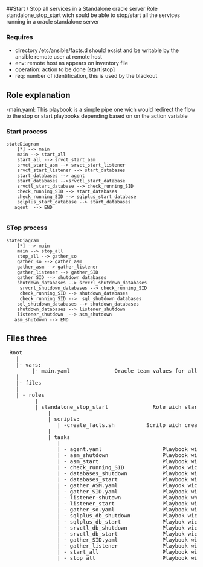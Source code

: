 ##Start / Stop all services in a Standalone oracle server 
 Role  standalone_stop_start wich sould be able to stop/start all the services running in a oracle standalone server

### Requires
 - directory /etc/ansible/facts.d should exsist and be writable by the ansible remote user  at remote host 
 - env:     remote host as appears on inventory file 
 - operation:  action to be done [start|stop]
 - req:     number of identification, this is used by the blackout 
##  Role explanation
-main.yaml:  This playbook is a simple pipe one wich would redirect the flow to the stop or start playbooks depending based on  on the action variable 
### Start  process 

```mermaid
stateDiagram
	[*] --> main
	main --> start_all
    start_all --> srvct_start_asm
	srvct_start_asm --> srvct_start_listener
    srvct_start_listener --> start_databases
	start_databases --> agent
    start_databases -->srvctl_start_database
    srvctl_start_database --> check_running_SID
    check_running_SID --> start_databases
    check_running_SID --> sqlplus_start_database
    sqlplus_start_database --> start_databases
   agent  --> END
    
```
### STop process  

```mermaid
stateDiagram
	[*] --> main
	main --> stop_all
    stop_all --> gather_so
 	gather_so --> gather_asm
    gather_asm --> gather_listener
 	gather_listener --> gather_SID
    gather_SID --> shutdown_databases 
    shutdown_databases --> srvcrl_shutdown_databases
     srvcrl_shutdown_databases --> check_running_SID
     check_running_SID --> shutdown_databases
     check_running_SID -->  sql_shutdown_databases
    sql_shutdown_databases --> shutdown_databases
    shutdown_databases --> listener_shutdown
    listener_shutdown  --> asm_shutdown
   asm_shutdown --> END     
```

 ## Files three
<pre>
 Root
   |
   |- vars:
        |- main.yaml              Oracle team values for all configurations
   |
   |- files
   |
   | - roles
         |
         | standalone_stop_start              Role wich starts/stop all services on a alone oracle database server 
             |
             | scripts:
                | -create_facts.sh          Scritp wich creates the local facts related to running oracle services
             |
             | tasks   
                |
                | - agent.yaml                   Playbook wich manages the OEM agent
                | - asm_shutdown                 Playbook wich shutdowns the asm
                | - asm_start                    Playbook wich starts the start
                | - check_running_SID            Playbok wich checks if database is alive 
                | - databases_shutdown           Playbook wich stops all databases running at the server 
                | - databases_start              Playbook wich starts all active databases at teh server 
                | - gather_ASM.yaml              Playook wich gathers ASM info
                | - gather_SID.yaml              Playbook wich gathers database info
                | - listener-shutown             Playbook which stops all the listeners at the server 
                | - listener_start               Playbook wich starts all the active listeners 
                | - gather_so.yaml               Playbook wich registers the Operating System info 
                | - sqlplus_db_shutdown          Playbok wich stops one database trouhth  sqlplus command
                | - sqlplus_db_start             Playbok wich stops one database trouhth  sqlplus command
                | - srvctl_db_shutdown           Playbok wich stops one database trouhth  srvctl command
                | - srvctl_db_start              Playbok wich stops one database trouhth  sqlplus command              
                | - gather_SID.yaml              Playbook wich gathers database info
                | - gather_listener              Playbook wich gathers listener info
                | - start_all                    Playbook wich executes the start
                | - stop_all                     Playbook wich executes the stop
</pre>